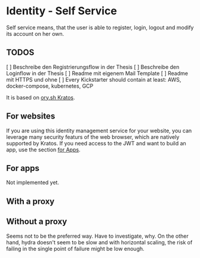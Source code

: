 # Identity - Self Service

Self service means, that the user is able to register, login, logout and modify
its account on her own. 

## TODOS

[ ] Beschreibe den Registrierungsflow in der Thesis
[ ] Beschreibe den Loginflow in der Thesis
[ ] Readme mit eigenem Mail Template
[ ] Readme mit HTTPS und ohne
[ ] Every Kickstarter should contain at least: AWS, docker-compose, kubernetes, GCP

It is based on [ory.sh Kratos](https://www.ory.sh/kratos/docs/).

## For websites

If you are using this identity management service for your website, you can
leverage many security featurs of the web browser, which are natively supported
by Kratos. If you need access to the JWT and want to build an app, use the
section [for Apps](#for-apps).

## For apps

Not implemented yet.

## With a proxy

## Without a proxy

Seems not to be the preferred way. Have to investigate, why. On the other hand, hydra doesn't seem to be slow and with horizontal scaling, the risk of failing in the single point of failure might be low enough.
